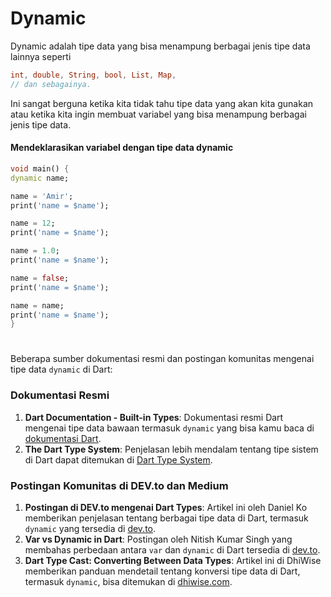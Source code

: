 # Dynamic

Dynamic adalah tipe data yang bisa menampung berbagai jenis tipe data lainnya seperti

```dart
int, double, String, bool, List, Map,
// dan sebagainya.
```

Ini sangat berguna ketika kita tidak tahu tipe data yang akan kita gunakan atau ketika kita ingin membuat variabel yang bisa menampung berbagai jenis tipe data.

#### Mendeklarasikan variabel dengan tipe data dynamic

```dart
void main() {
dynamic name;

name = 'Amir';
print('name = $name');

name = 12;
print('name = $name');

name = 1.0;
print('name = $name');

name = false;
print('name = $name');

name = name;
print('name = $name');
}
```

#

Beberapa sumber dokumentasi resmi dan postingan komunitas mengenai tipe data `dynamic` di Dart:

### Dokumentasi Resmi

1. **Dart Documentation - Built-in Types**: Dokumentasi resmi Dart mengenai tipe data bawaan termasuk `dynamic` yang bisa kamu baca di [dokumentasi Dart](https://dart.dev/language/built-in-types).
2. **The Dart Type System**: Penjelasan lebih mendalam tentang tipe sistem di Dart dapat ditemukan di [Dart Type System](https://dart.dev/language/type-system).

### Postingan Komunitas di DEV.to dan Medium

1. **Postingan di DEV.to mengenai Dart Types**: Artikel ini oleh Daniel Ko memberikan penjelasan tentang berbagai tipe data di Dart, termasuk `dynamic` yang tersedia di [dev.to](https://dev.to/danko56666/dart-types-17je).
2. **Var vs Dynamic in Dart**: Postingan oleh Nitish Kumar Singh yang membahas perbedaan antara `var` dan `dynamic` di Dart tersedia di [dev.to](https://dev.to/nitishk72/var-vs-dynamic-in-dart-29al).
3. **Dart Type Cast: Converting Between Data Types**: Artikel ini di DhiWise memberikan panduan mendetail tentang konversi tipe data di Dart, termasuk `dynamic`, bisa ditemukan di [dhiwise.com](https://www.dhiwise.com/post/the-ultimate-guide-to-dart-type-cast-converting-data-types).

